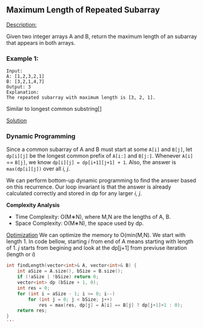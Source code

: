 ## Maximum Length of Repeated Subarray

[Description:](https://leetcode.com/problems/maximum-length-of-repeated-subarray/description/)

Given two integer arrays A and B, return the maximum length of an subarray that appears in both arrays.

### Example 1:
```
Input:
A: [1,2,3,2,1]
B: [3,2,1,4,7]
Output: 3
Explanation: 
The repeated subarray with maximum length is [3, 2, 1].
```
Similar to longest common substring[]

[Solution](https://leetcode.com/problems/maximum-length-of-repeated-subarray/solution/)

### Dynamic Programming
Since a common subarray of A and B must start at some `A[i]` and `B[j]`, let `dp[i][j]` be the longest common prefix of `A[i:]` and `B[j:]`. Whenever `A[i]` == `B[j]`, we know `dp[i][j] = dp[i+1][j+1] + 1`. Also, the answer is `max(dp[i][j])` over all _i, j_.

We can perform bottom-up dynamic programming to find the answer based on this recurrence. Our loop invariant is that the answer is already calculated correctly and stored in dp for any larger _i, j_.

**Complexity Analysis**

 - Time Complexity: O(M∗N), where M,N are the lengths of A, B.
 - Space Complexity: O(M∗N), the space used by dp.


[Optimization](https://leetcode.com/problems/maximum-length-of-repeated-subarray/discuss/109068/JavaC++-Clean-Code-8-lines)
We can optimize the memory to O(min(M,N).
We start with length 1. In code bellow, starting _i_ from end of A means starting with length of 1. _j_ starts from begining and look at the dp[j+1] from previuse iteration (length or _i_)


```cpp
int findLength(vector<int>& A, vector<int>& B) {
    int aSize = A.size(), bSize = B.size();
    if (!aSize | !bSize) return 0;
    vector<int> dp (bSize + 1, 0);
    int res = 0;
    for (int i = aSize - 1; i >= 0; i--)
        for (int j = 0; j < bSize; j++)
            res = max(res, dp[j] = A[i] == B[j] ? dp[j+1]+1 : 0);
    return res;
}
'''


